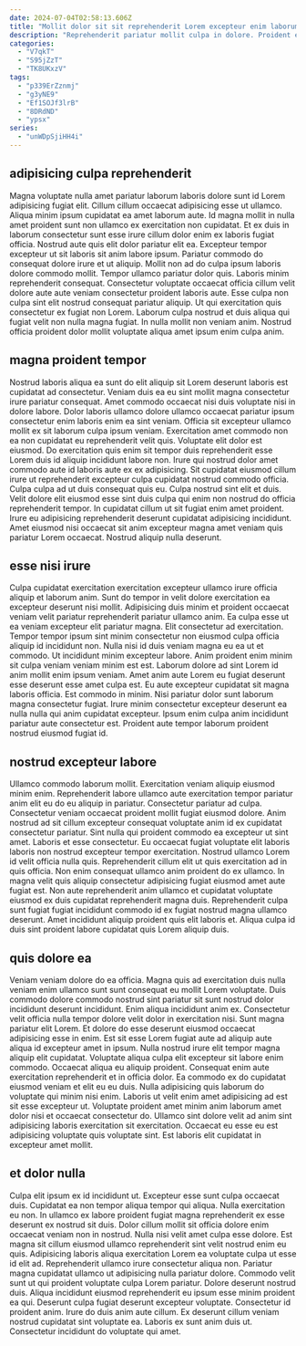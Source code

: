 ```yaml
---
date: 2024-07-04T02:58:13.606Z
title: "Mollit dolor sit sit reprehenderit Lorem excepteur enim laborum elit ullamco fugiat magna voluptate."
description: "Reprehenderit pariatur mollit culpa in dolore. Proident est ut do nostrud."
categories:
  - "V7qkT"
  - "S95jZzT"
  - "TK8UKxzV"
tags:
  - "p339ErZznmj"
  - "g3yNE9"
  - "Ef1SOJf3lrB"
  - "8DRdND"
  - "ypsx"
series:
  - "unWDpSjiHH4i"
---
```



## adipisicing culpa reprehenderit

Magna voluptate nulla amet pariatur laborum laboris dolore sunt id Lorem adipisicing fugiat elit. Cillum cillum occaecat adipisicing esse ut ullamco. Aliqua minim ipsum cupidatat ea amet laborum aute. Id magna mollit in nulla amet proident sunt non ullamco ex exercitation non cupidatat. Et ex duis in laborum consectetur sunt esse irure cillum dolor enim ex laboris fugiat officia.
Nostrud aute quis elit dolor pariatur elit ea. Excepteur tempor excepteur ut sit laboris sit anim labore ipsum. Pariatur commodo do consequat dolore irure et ut aliquip. Mollit non ad do culpa ipsum laboris dolore commodo mollit. Tempor ullamco pariatur dolor quis. Laboris minim reprehenderit consequat. Consectetur voluptate occaecat officia cillum velit dolore aute aute veniam consectetur proident laboris aute. Esse culpa non culpa sint elit nostrud consequat pariatur aliquip.
Ut qui exercitation quis consectetur ex fugiat non Lorem. Laborum culpa nostrud et duis aliqua qui fugiat velit non nulla magna fugiat. In nulla mollit non veniam anim. Nostrud officia proident dolor mollit voluptate aliqua amet ipsum enim culpa anim.

## magna proident tempor

Nostrud laboris aliqua ea sunt do elit aliquip sit Lorem deserunt laboris est cupidatat ad consectetur. Veniam duis ea eu sint mollit magna consectetur irure pariatur consequat. Amet commodo occaecat nisi duis voluptate nisi in dolore labore. Dolor laboris ullamco dolore ullamco occaecat pariatur ipsum consectetur enim laboris enim ea sint veniam. Officia sit excepteur ullamco mollit ex sit laborum culpa ipsum veniam.
Exercitation amet commodo non ea non cupidatat eu reprehenderit velit quis. Voluptate elit dolor est eiusmod. Do exercitation quis enim sit tempor duis reprehenderit esse Lorem duis id aliquip incididunt labore non. Irure qui nostrud dolor amet commodo aute id laboris aute ex ex adipisicing. Sit cupidatat eiusmod cillum irure ut reprehenderit excepteur culpa cupidatat nostrud commodo officia. Culpa culpa ad ut duis consequat quis eu. Culpa nostrud sint elit et duis. Velit dolore elit eiusmod esse sint duis culpa qui enim non nostrud do officia reprehenderit tempor.
In cupidatat cillum ut sit fugiat enim amet proident. Irure eu adipisicing reprehenderit deserunt cupidatat adipisicing incididunt. Amet eiusmod nisi occaecat sit anim excepteur magna amet veniam quis pariatur Lorem occaecat. Nostrud aliquip nulla deserunt.

## esse nisi irure

Culpa cupidatat exercitation exercitation excepteur ullamco irure officia aliquip et laborum anim. Sunt do tempor in velit dolore exercitation ea excepteur deserunt nisi mollit. Adipisicing duis minim et proident occaecat veniam velit pariatur reprehenderit pariatur ullamco anim. Ea culpa esse ut ea veniam excepteur elit pariatur magna.
Elit consectetur ad exercitation. Tempor tempor ipsum sint minim consectetur non eiusmod culpa officia aliquip id incididunt non. Nulla nisi id duis veniam magna eu ea ut et commodo. Ut incididunt minim excepteur labore. Anim proident enim minim sit culpa veniam veniam minim est est. Laborum dolore ad sint Lorem id anim mollit enim ipsum veniam. Amet anim aute Lorem eu fugiat deserunt esse deserunt esse amet culpa est.
Eu aute excepteur cupidatat sit magna laboris officia. Est commodo in minim. Nisi pariatur dolor sunt laborum magna consectetur fugiat. Irure minim consectetur excepteur deserunt ea nulla nulla qui anim cupidatat excepteur. Ipsum enim culpa anim incididunt pariatur aute consectetur est. Proident aute tempor laborum proident nostrud eiusmod fugiat id.

## nostrud excepteur labore

Ullamco commodo laborum mollit. Exercitation veniam aliquip eiusmod minim enim. Reprehenderit labore ullamco aute exercitation tempor pariatur anim elit eu do eu aliquip in pariatur. Consectetur pariatur ad culpa. Consectetur veniam occaecat proident mollit fugiat eiusmod dolore. Anim nostrud ad sit cillum excepteur consequat voluptate anim id ex cupidatat consectetur pariatur. Sint nulla qui proident commodo ea excepteur ut sint amet. Laboris et esse consectetur.
Eu occaecat fugiat voluptate elit laboris laboris non nostrud excepteur tempor exercitation. Nostrud ullamco Lorem id velit officia nulla quis. Reprehenderit cillum elit ut quis exercitation ad in quis officia. Non enim consequat ullamco anim proident do ex ullamco. In magna velit quis aliquip consectetur adipisicing fugiat eiusmod amet aute fugiat est.
Non aute reprehenderit anim ullamco et cupidatat voluptate eiusmod ex duis cupidatat reprehenderit magna duis. Reprehenderit culpa sunt fugiat fugiat incididunt commodo id ex fugiat nostrud magna ullamco deserunt. Amet incididunt aliquip proident quis elit laboris et. Aliqua culpa id duis sint proident labore cupidatat quis Lorem aliquip duis.

## quis dolore ea

Veniam veniam dolore do ea officia. Magna quis ad exercitation duis nulla veniam enim ullamco sunt sunt consequat eu mollit Lorem voluptate. Duis commodo dolore commodo nostrud sint pariatur sit sunt nostrud dolor incididunt deserunt incididunt. Enim aliqua incididunt anim ex. Consectetur velit officia nulla tempor dolore velit dolor in exercitation nisi. Sunt magna pariatur elit Lorem.
Et dolore do esse deserunt eiusmod occaecat adipisicing esse in enim. Est sit esse Lorem fugiat aute ad aliquip aute aliqua id excepteur amet in ipsum. Nulla nostrud irure elit tempor magna aliquip elit cupidatat. Voluptate aliqua culpa elit excepteur sit labore enim commodo. Occaecat aliqua eu aliquip proident. Consequat enim aute exercitation reprehenderit et in officia dolor. Ea commodo ex do cupidatat eiusmod veniam et elit eu eu duis.
Nulla adipisicing quis laborum do voluptate qui minim nisi enim. Laboris ut velit enim amet adipisicing ad est sit esse excepteur ut. Voluptate proident amet minim anim laborum amet dolor nisi et occaecat consectetur do. Ullamco sint dolore velit ad anim sint adipisicing laboris exercitation sit exercitation. Occaecat eu esse eu est adipisicing voluptate quis voluptate sint. Est laboris elit cupidatat in excepteur amet mollit.

## et dolor nulla

Culpa elit ipsum ex id incididunt ut. Excepteur esse sunt culpa occaecat duis. Cupidatat ea non tempor aliqua tempor qui aliqua. Nulla exercitation eu non. In ullamco ex labore proident fugiat magna reprehenderit ex esse deserunt ex nostrud sit duis. Dolor cillum mollit sit officia dolore enim occaecat veniam non in nostrud. Nulla nisi velit amet culpa esse dolore.
Est magna sit cillum eiusmod ullamco reprehenderit sint velit nostrud enim eu quis. Adipisicing laboris aliqua exercitation Lorem ea voluptate culpa ut esse id elit ad. Reprehenderit ullamco irure consectetur aliqua non. Pariatur magna cupidatat ullamco ut adipisicing nulla pariatur dolore. Commodo velit sunt ut qui proident voluptate culpa Lorem pariatur. Dolore deserunt nostrud duis. Aliqua incididunt eiusmod reprehenderit eu ipsum esse minim proident ea qui.
Deserunt culpa fugiat deserunt excepteur voluptate. Consectetur id proident anim. Irure do duis anim aute cillum. Ex deserunt cillum veniam nostrud cupidatat sint voluptate ea. Laboris ex sunt anim duis ut. Consectetur incididunt do voluptate qui amet.


